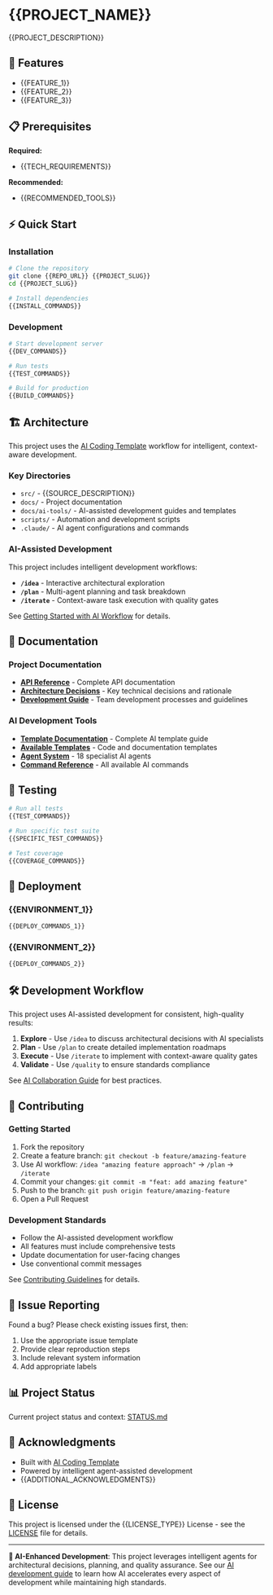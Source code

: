 # {{PROJECT_NAME}}

{{PROJECT_DESCRIPTION}}

## 🚀 Features

- {{FEATURE_1}}
- {{FEATURE_2}}
- {{FEATURE_3}}

## 📋 Prerequisites

**Required:**
- {{TECH_REQUIREMENTS}}

**Recommended:**
- {{RECOMMENDED_TOOLS}}

## ⚡ Quick Start

### Installation

```bash
# Clone the repository
git clone {{REPO_URL}} {{PROJECT_SLUG}}
cd {{PROJECT_SLUG}}

# Install dependencies
{{INSTALL_COMMANDS}}
```

### Development

```bash
# Start development server
{{DEV_COMMANDS}}

# Run tests
{{TEST_COMMANDS}}

# Build for production
{{BUILD_COMMANDS}}
```

## 🏗️ Architecture

This project uses the [AI Coding Template](./docs/ai-tools/template-documentation.md) workflow for intelligent, context-aware development.

### Key Directories

- `src/` - {{SOURCE_DESCRIPTION}}
- `docs/` - Project documentation
- `docs/ai-tools/` - AI-assisted development guides and templates
- `scripts/` - Automation and development scripts
- `.claude/` - AI agent configurations and commands

### AI-Assisted Development

This project includes intelligent development workflows:

- **`/idea`** - Interactive architectural exploration
- **`/plan`** - Multi-agent planning and task breakdown
- **`/iterate`** - Context-aware task execution with quality gates

See [Getting Started with AI Workflow](./docs/ai-tools/getting-started-with-template.md) for details.

## 📖 Documentation

### Project Documentation
- **[API Reference](./docs/api/)** - Complete API documentation
- **[Architecture Decisions](./docs/technical/decisions/)** - Key technical decisions and rationale
- **[Development Guide](./docs/development/)** - Team development processes and guidelines

### AI Development Tools
- **[Template Documentation](./docs/ai-tools/template-documentation.md)** - Complete AI template guide
- **[Available Templates](./docs/ai-tools/templates-and-examples.md)** - Code and documentation templates
- **[Agent System](./docs/ai-tools/guides/using-agents.md)** - 18 specialist AI agents
- **[Command Reference](./docs/ai-tools/reference/commands.md)** - All available AI commands

## 🧪 Testing

```bash
# Run all tests
{{TEST_COMMANDS}}

# Run specific test suite
{{SPECIFIC_TEST_COMMANDS}}

# Test coverage
{{COVERAGE_COMMANDS}}
```

## 🚀 Deployment

### {{ENVIRONMENT_1}}
```bash
{{DEPLOY_COMMANDS_1}}
```

### {{ENVIRONMENT_2}}
```bash
{{DEPLOY_COMMANDS_2}}
```

## 🛠️ Development Workflow

This project uses AI-assisted development for consistent, high-quality results:

1. **Explore** - Use `/idea` to discuss architectural decisions with AI specialists
2. **Plan** - Use `/plan` to create detailed implementation roadmaps
3. **Execute** - Use `/iterate` to implement with context-aware quality gates
4. **Validate** - Use `/quality` to ensure standards compliance

See [AI Collaboration Guide](./docs/ai-tools/guides/ai-collaboration-guide.md) for best practices.

## 🤝 Contributing

### Getting Started
1. Fork the repository
2. Create a feature branch: `git checkout -b feature/amazing-feature`
3. Use AI workflow: `/idea "amazing feature approach"` → `/plan` → `/iterate`
4. Commit your changes: `git commit -m "feat: add amazing feature"`
5. Push to the branch: `git push origin feature/amazing-feature`
6. Open a Pull Request

### Development Standards
- Follow the AI-assisted development workflow
- All features must include comprehensive tests
- Update documentation for user-facing changes
- Use conventional commit messages

See [Contributing Guidelines](./docs/development/guidelines/contributing.md) for details.

## 🐛 Issue Reporting

Found a bug? Please check existing issues first, then:

1. Use the appropriate issue template
2. Provide clear reproduction steps
3. Include relevant system information
4. Add appropriate labels

## 📊 Project Status

Current project status and context: [STATUS.md](./STATUS.md)

## 🙏 Acknowledgments

- Built with [AI Coding Template](https://github.com/yourusername/ai-coding-template)
- Powered by intelligent agent-assisted development
- {{ADDITIONAL_ACKNOWLEDGMENTS}}

## 📄 License

This project is licensed under the {{LICENSE_TYPE}} License - see the [LICENSE](LICENSE) file for details.

---

**🤖 AI-Enhanced Development**: This project leverages intelligent agents for architectural decisions, planning, and quality assurance. See our [AI development guide](./docs/ai-tools/) to learn how AI accelerates every aspect of development while maintaining high standards.